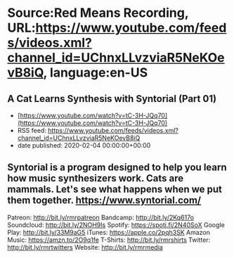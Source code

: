 # Source:Red Means Recording, URL:https://www.youtube.com/feeds/videos.xml?channel_id=UChnxLLvzviaR5NeKOevB8iQ, language:en-US

## A Cat Learns Synthesis with Syntorial (Part 01)
 - [https://www.youtube.com/watch?v=tC-3H-JQq70](https://www.youtube.com/watch?v=tC-3H-JQq70)
 - RSS feed: https://www.youtube.com/feeds/videos.xml?channel_id=UChnxLLvzviaR5NeKOevB8iQ
 - date published: 2020-02-04 00:00:00+00:00

Syntorial is a program designed to help you learn how music synthesizers work.
Cats are mammals.
Let's see what happens when we put them together.
https://www.syntorial.com/
------------------------------------
Patreon: http://bit.ly/rmrpatreon
Bandcamp: http://bit.ly/2Kq617o
Soundcloud: http://bit.ly/2NOH9Is
Spotify: https://spoti.fi/2N40SoX
Google Play: http://bit.ly/33M9aG5
iTunes: https://apple.co/2pqh3SK
Amazon Music: https://amzn.to/2O9q1fe
T-Shirts: http://bit.ly/rmrshirts
Twitter: http://bit.ly/rmrtwitters
Website: http://bit.ly/rmrmedia

